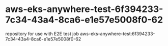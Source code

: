 # aws-eks-anywhere-test-6f394233-7c34-43a4-8ca6-e1e57e5008f0-62
repository for use with E2E test job aws-eks-anywhere-test:6f394233-7c34-43a4-8ca6-e1e57e5008f0-62
